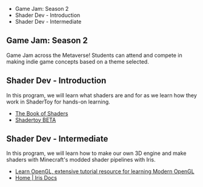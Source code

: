 - Game Jam: Season 2
- Shader Dev - Introduction
- Shader Dev - Intermediate
## Game Jam: Season 2
Game Jam across the Metaverse! Students can attend and compete in making indie game concepts based on a theme selected.
## Shader Dev - Introduction
In this program, we will learn what shaders are and for as we learn how they work in ShaderToy for hands-on learning.
- [The Book of Shaders](https://thebookofshaders.com/)
- [Shadertoy BETA](https://www.shadertoy.com/)
## Shader Dev - Intermediate
In this program, we will learn how to make our own 3D engine and make shaders with Minecraft's modded shader pipelines with Iris.
- [Learn OpenGL, extensive tutorial resource for learning Modern OpenGL](https://learnopengl.com/)
- [Home | Iris Docs](https://shaders.properties/)